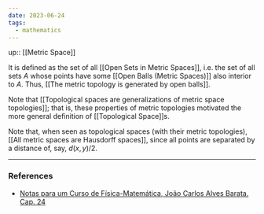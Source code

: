 ```yaml
---
date: 2023-06-24
tags:
  - mathematics
---
```

up:: [[Metric Space]]

It is defined as the set of all [[Open Sets in Metric Spaces]], i.e. the set of all sets $A$ whose points have some [[Open Balls (Metric Spaces)]] also interior to $A$. Thus, [[The metric topology is generated by open balls]].

Note that [[Topological spaces are generalizations of metric space topologies]]; that is, these properties of metric topologies motivated the more general definition of [[Topological Space]]s.

Note that, when seen as topological spaces (with their metric topologies), [[All metric spaces are Hausdorff spaces]], since all points are separated by a distance of, say, $d(x,y)/2$.

---
### References
- [Notas para um Curso de Física-Matemática, João Carlos Alves Barata. Cap. 24](http://denebola.if.usp.br/~jbarata/Notas_de_aula/arquivos/nc-cap24.pdf) 